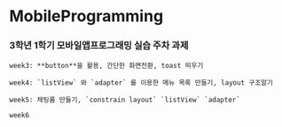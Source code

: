 # MobileProgramming
### 3학년 1학기 모바일앱프로그래밍 실습 주차 과제
  
```
week3: **button**을 활용, 간단한 화면전환, toast 띄우기 
```
  
```
week4: `listView` 와 `adapter` 를 이용한 메뉴 목록 만들기, layout 구조알기
```
  
```
week5: 채팅룸 만들기, `constrain layout` `listView` `adapter`
```

```
week6
```
